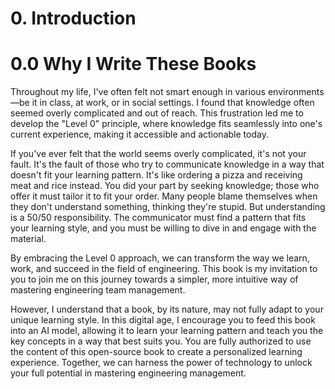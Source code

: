 # 0. Introduction

# 0.0 Why I Write These Books

Throughout my life, I've often felt not smart enough in various environments—be it in class, at work, or in social settings. I found that knowledge often seemed overly complicated and out of reach. This frustration led me to develop the "Level 0" principle, where knowledge fits seamlessly into one's current experience, making it accessible and actionable today.

If you've ever felt that the world seems overly complicated, it's not your fault. It's the fault of those who try to communicate knowledge in a way that doesn't fit your learning pattern. It's like ordering a pizza and receiving meat and rice instead. You did your part by seeking knowledge; those who offer it must tailor it to fit your order. Many people blame themselves when they don't understand something, thinking they're stupid. But understanding is a 50/50 responsibility. The communicator must find a pattern that fits your learning style, and you must be willing to dive in and engage with the material.

By embracing the Level 0 approach, we can transform the way we learn, work, and succeed in the field of engineering. This book is my invitation to you to join me on this journey towards a simpler, more intuitive way of mastering engineering team management.

However, I understand that a book, by its nature, may not fully adapt to your unique learning style. In this digital age, I encourage you to feed this book into an AI model, allowing it to learn your learning pattern and teach you the key concepts in a way that best suits you. You are fully authorized to use the content of this open-source book to create a personalized learning experience. Together, we can harness the power of technology to unlock your full potential in mastering engineering management.
